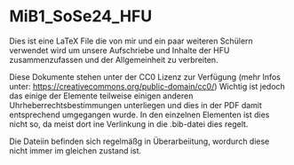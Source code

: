 # MiB1_SoSe24_HFU
Dies ist eine LaTeX File die von mir und ein paar weiteren Schülern verwendet wird um unsere Aufschriebe und Inhalte der HFU zusammenzufassen und der Allgemeinheit zu verbreiten. 

Diese Dokumente stehen unter der CC0 Lizenz zur Verfügung (mehr Infos unter: https://creativecommons.org/public-domain/cc0/)
Wichtig ist jedoch das einige der Elemente teilweise einigen anderen Uhrheberrechtsbestimmungen unterliegen und dies in der PDF damit entsprechend umgegangen wurde. In den einzelnen Elementen ist dies nicht so, da meist dort ine Verlinkung in die .bib-datei dies regelt. 

Die Dateiin befinden sich regelmäßg in Überarbeiitung, wordurch diese nicht immer im gleichen zustand ist.
